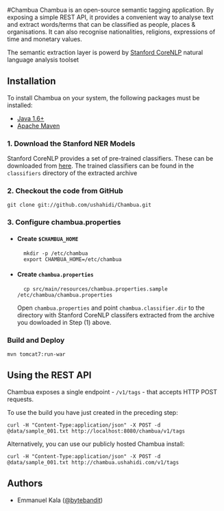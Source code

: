 #Chambua
Chambua is an open-source semantic tagging application. By exposing a simple REST API, it provides a convenient way to analyse text and extract words/terms that can be classified as people, places & organisations. It can also recognise nationalities, religions, expressions of time and monetary values.

The semantic extraction layer is powerd by [Stanford CoreNLP](http://nlp.stanford.edu/software/corenlp.shtml) natural language analysis toolset

## Installation
To install Chambua on your system, the following packages must be installed:

* [Java 1.6+](http://www.oracle.com/technetwork/java/index.html)
* [Apache Maven](http://maven.apache.org)


### 1. Download the Stanford NER Models
Stanford CoreNLP provides a set of pre-trained classifiers. These can be downloaded from [here](http://nlp.stanford.edu/software/CRF-NER.shtml). The trained classifiers can be found in the ``classifiers`` directory of the extracted archive

### 2. Checkout the code from GitHub

	git clone git://github.com/ushahidi/Chambua.git

### 3. Configure chambua.properties

* #### Create ``$CHAMBUA_HOME``
	
		mkdir -p /etc/chambua
		export CHAMBUA_HOME=/etc/chambua

* #### Create ``chambua.properties``
	
		cp src/main/resources/chambua.properties.sample /etc/chambua/chambua.properties

	Open ``chambua.properties`` and point ``chambua.classifier.dir`` to the directory with 	Stanford CoreNLP classifers extracted from the archive you dowloaded in Step (1) above.

### Build and Deploy

	mvn tomcat7:run-war

## Using the REST API
Chambua exposes a single endpoint - ``/v1/tags`` - that accepts HTTP POST requests.

To use the build you have just created in the preceding step:

	curl -H "Content-Type:application/json" -X POST -d @data/sample_001.txt http://localhost:8080/chambua/v1/tags
	
Alternatively, you can use our publicly hosted Chambua install:

	curl -H "Content-Type:application/json" -X POST -d @data/sample_001.txt http://chambua.ushahidi.com/v1/tags

## Authors
* Emmanuel Kala ([@bytebandit](https://twitter.com/bytebandit))

